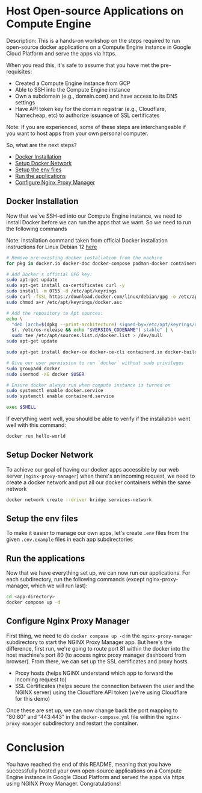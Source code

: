 # Host Open-source Applications on Compute Engine

Description: This is a hands-on workshop on the steps required to run open-source docker applications on a Compute Engine instance in Google Cloud Platform and serve the apps via https.

When you read this, it's safe to assume that you have met the pre-requisites:

- Created a Compute Engine instance from GCP
- Able to SSH into the Compute Engine instance
- Own a subdomain (e.g., domain.com) and have access to its DNS settings
- Have API token key for the domain registrar (e.g., Cloudflare, Namecheap, etc) to authorize issuance of SSL certificates

Note: If you are experienced, some of these steps are interchangeable if you want to host apps from your own personal computer.

So, what are the next steps?

- [Docker Installation](#docker-installation)
- [Setup Docker Network](#setup-docker-network)
- [Setup the env files](#setup-the-env-files)
- [Run the applications](#run-the-applications)
- [Configure Nginx Proxy Manager](#configure-nginx-proxy-manager)

## Docker Installation

Now that we've SSH-ed into our Compute Engine instance, we need to install Docker before we can run the apps that we want. So we need to run the following commands

Note: installation command taken from official Docker installation instructions for Linux Debian 12 [here](https://docs.docker.com/engine/install/debian/)

```sh
# Remove pre-existing docker installation from the machine
for pkg in docker.io docker-doc docker-compose podman-docker containerd runc; do sudo apt-get remove $pkg; done &&

# Add Docker's official GPG key:
sudo apt-get update
sudo apt-get install ca-certificates curl -y
sudo install -m 0755 -d /etc/apt/keyrings
sudo curl -fsSL https://download.docker.com/linux/debian/gpg -o /etc/apt/keyrings/docker.asc
sudo chmod a+r /etc/apt/keyrings/docker.asc

# Add the repository to Apt sources:
echo \
  "deb [arch=$(dpkg --print-architecture) signed-by=/etc/apt/keyrings/docker.asc] https://download.docker.com/linux/debian \
  $(. /etc/os-release && echo "$VERSION_CODENAME") stable" | \
  sudo tee /etc/apt/sources.list.d/docker.list > /dev/null
sudo apt-get update

sudo apt-get install docker-ce docker-ce-cli containerd.io docker-buildx-plugin docker-compose-plugin -y

# Give our user permission to run `docker` without sudo privileges
sudo groupadd docker
sudo usermod -aG docker $USER

# Ensure docker always run when compute instance is turned on
sudo systemctl enable docker.service
sudo systemctl enable containerd.service

exec $SHELL
```

If everything went well, you should be able to verify if the installation went well with this command:

```sh
docker run hello-world
```

## Setup Docker Network

To achieve our goal of having our docker apps accessible by our web server (`nginx-proxy-manager`) when there's an incoming request, we need to create a docker network and put all our docker containers within the same network

```sh
docker network create --driver bridge services-network
```

## Setup the env files

To make it easier to manage our own apps, let's create `.env` files from the given `.env.example` files in each app subdirectories

## Run the applications

Now that we have everything set up, we can now run our applications. For each subdirectory, run the following commands (except nginx-proxy-manager, which we will run last):

```sh
cd <app-directory>
docker compose up -d
```

## Configure Nginx Proxy Manager

First thing, we need to do `docker compose up -d` in the `nginx-proxy-manager` subdirectory to start the NGINX Proxy Manager app. But here's the difference, first run, we're going to route port 81 within the docker into the host machine's port 80 (to access nginx proxy manager dashboard from browser). From there, we can set up the SSL certificates and proxy hosts.

- Proxy hosts (helps NGINX understand which app to forward the incoming request to)
- SSL Certificates (helps secure the connection between the user and the NGINX server) using the Cloudflare API token (we're using Cloudflare for this demo)

Once these are set up, we can now change back the port mapping to "80:80" and "443:443" in the `docker-compose.yml` file within the `nginx-proxy-manager` subdirectory and restart the container.

# Conclusion

You have reached the end of this README, meaning that you have successfully hosted your own open-source applications on a Compute Engine instance in Google Cloud Platform and served the apps via https using NGINX Proxy Manager. Congratulations!
